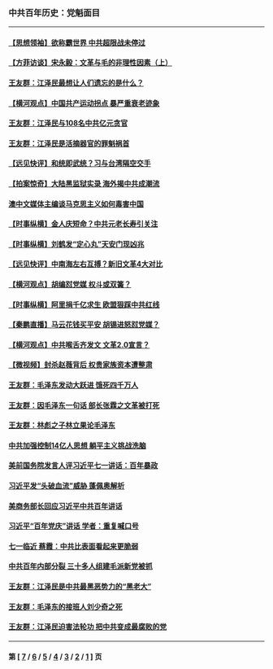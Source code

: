 ### 中共百年历史：党魁面目
---
#### [【思想领袖】欲称霸世界 中共超限战未停过](../../pages/nf1176107/n13745142.md?08230430) 
#### [【方菲访谈】宋永毅：文革与毛的非理性因素（上）](../../pages/nf1176107/n13469956.md?08230430) 
#### [王友群：江泽民最想让人们遗忘的是什么？](../../pages/nf1176107/n13408949.md?08230430) 
#### [【横河观点】中国共产运动拐点 暴严重衰老迹象](../../pages/nf1176107/n13388333.md?08230430) 
#### [王友群：江泽民与108名中共亿元贪官](../../pages/nf1176107/n13352358.md?08230430) 
#### [王友群：江泽民是活摘器官的罪魁祸首](../../pages/nf1176107/n13336903.md?08230430) 
#### [【远见快评】和统即武统？习与台湾隔空交手](../../pages/nf1176107/n13297739.md?08230430) 
#### [【拍案惊奇】大陆黑监狱实录 海外揭中共成潮流](../../pages/nf1176107/n13288853.md?08230430) 
#### [澳中文媒体主编谈马克思主义如何毒害中国](../../pages/nf1176107/n13257387.md?08230430) 
#### [【时事纵横】金人庆短命？中共元老长寿引关注](../../pages/nf1176107/n13217934.md?08230430) 
#### [【时事纵横】刘鹤发“定心丸”天安门现凶兆](../../pages/nf1176107/n13215416.md?08230430) 
#### [【远见快评】中南海左右互搏？新旧文革4大对比](../../pages/nf1176107/n13214745.md?08230430) 
#### [【横河观点】胡编怼党媒 权斗或双簧？](../../pages/nf1176107/n13210864.md?08230430) 
#### [【时事纵横】阿里捐千亿求生 欧盟狠踩中共红线](../../pages/nf1176107/n13206431.md?08230430) 
#### [【秦鹏直播】马云花钱买平安 胡锡进怒怼党媒？](../../pages/nf1176107/n13206392.md?08230430) 
#### [【横河观点】中共喉舌齐发文 文革2.0宣言？](../../pages/nf1176107/n13201248.md?08230430) 
#### [【微视频】封杀赵薇背后 权贵家族资本遭整肃](../../pages/nf1176107/n13197798.md?08230430) 
#### [王友群：毛泽东发动大跃进 饿死四千万人](../../pages/nf1176107/n13177158.md?08230430) 
#### [王友群：因毛泽东一句话 部长张霖之文革被打死](../../pages/nf1176107/n13161711.md?08230430) 
#### [王友群：林彪之子林立果论毛泽东](../../pages/nf1176107/n13128622.md?08230430) 
#### [中共加强控制14亿人思想 躺平主义挑战洗脑](../../pages/nf1176107/n13094299.md?08230430) 
#### [美前国务院发言人评习近平七一讲话：百年暴政](../../pages/nf1176107/n13066986.md?08230430) 
#### [习近平发“头破血流”威胁 蓬佩奥解析](../../pages/nf1176107/n13063604.md?08230430) 
#### [美商务部长回应习近平中共百年讲话](../../pages/nf1176107/n13062903.md?08230430) 
#### [习近平“百年党庆”讲话 学者：重复喊口号](../../pages/nf1176107/n13061411.md?08230430) 
#### [七一临近 蔡霞：中共比表面看起来更脆弱](../../pages/nf1176107/n13056418.md?08230430) 
#### [中共百年内部分裂 三十多人组建毛派新党被抓](../../pages/nf1176107/n13044023.md?08230430) 
#### [王友群：江泽民是中共最黑恶势力的“黑老大”](../../pages/nf1176107/n13022180.md?08230430) 
#### [王友群：毛泽东的接班人刘少奇之死](../../pages/nf1176107/n12991772.md?08230430) 
#### [王友群：江泽民迫害法轮功 把中共变成最腐败的党](../../pages/nf1176107/n12947347.md?08230430) 

---
#### 第 [ [7](./7.md?08230430) / [6](./6.md?08230430) / [5](./5.md?08230430) / [4](./4.md?08230430) / [3](./3.md?08230430) / [2](./2.md?08230430) / [1](./1.md?08230430) ] 页
